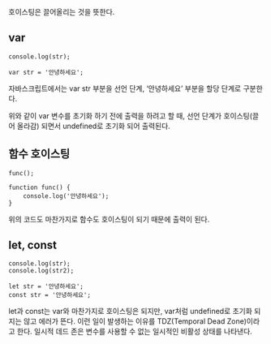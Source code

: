 호이스팅은 끌어올리는 것을 뜻한다.

## var

```
console.log(str);

var str = '안녕하세요';
```

자바스크립트에서는 var str 부분을 선언 단계, ‘안녕하세요’ 부분을 할당 단계로 구분한다.

위와 같이 var 변수를 초기화 하기 전에 출력을 하려고 할 때, 선언 단계가 호이스팅(끌어 올라감) 되면서 undefined로 초기화 되어 출력된다.

## 함수 호이스팅

```
func();

function func() {
	console.log('안녕하세요');
}
```

위의 코드도 마찬가지로 함수도 호이스팅이 되기 때문에 출력이 된다.

## let, const

```
console.log(str);
console.log(str2);

let str = '안녕하세요';
const str = '안녕하세요';
```

let과 const는 var와 마찬가지로 호이스팅은 되지만, var처럼 undefined로 초기화 되지는 않고 에러가 뜬다. 이런 일이 발생하는 이유를 TDZ(Temporal Dead Zone)이라고 한다. 일시적 데드 존은 변수를 사용할 수 없는 일시적인 비활성 상태를 나타낸다.